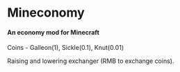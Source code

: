 # Mineconomy
#### An economy mod for Minecraft

Coins - Galleon(1), Sickle(0.1), Knut(0.01)

Raising and lowering exchanger (RMB to exchange coins).